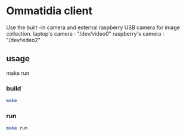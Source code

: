 # Ommatidia client
Use the built -in camera and external raspberry USB camera for image collection.
laptop's camera : "/dev/video0"
raspberry's camera : "/dev/video2"

## usage
make run

### build
```bash
make
```

### run
```bash
make run
```